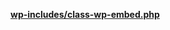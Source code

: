 <p><b><a href="https://developer.wordpress.org/reference/files/wp-includes/class-wp-embed.php/">wp-includes/class-wp-embed.php</a></b></p>

<blockquote>



</blockquote>
